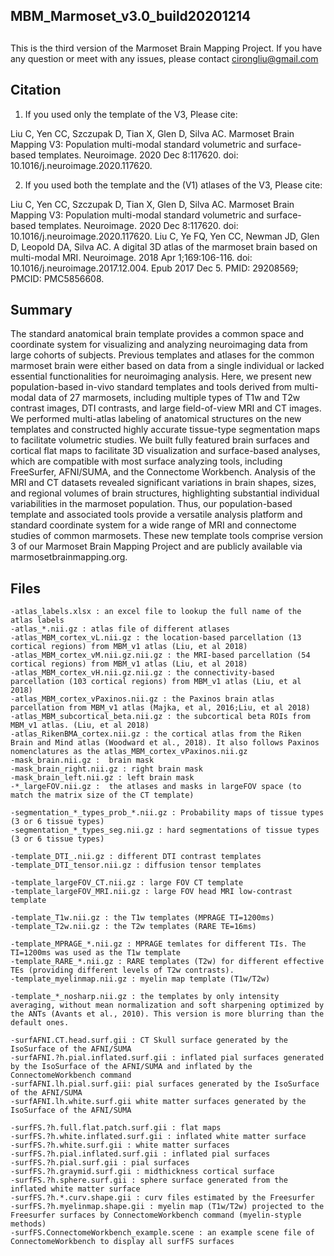 ## ######### 
## MBM_Marmoset_v3.0_build20201214
## ######### 
This is the third version of the Marmoset Brain Mapping Project. 
If you have any question or meet with any issues, please contact cirongliu@gmail.com 

## Citation

1) If you used only the template of the V3, Please cite:

Liu C, Yen CC, Szczupak D, Tian X, Glen D, Silva AC. Marmoset Brain Mapping V3: Population multi-modal standard volumetric and surface-based templates. Neuroimage. 2020 Dec 8:117620. doi: 10.1016/j.neuroimage.2020.117620.

2) If you used both the template and the (V1) atlases  of the V3, Please cite:

Liu C, Yen CC, Szczupak D, Tian X, Glen D, Silva AC. Marmoset Brain Mapping V3: Population multi-modal standard volumetric and surface-based templates. Neuroimage. 2020 Dec 8:117620. doi: 10.1016/j.neuroimage.2020.117620.
Liu C, Ye FQ, Yen CC, Newman JD, Glen D, Leopold DA, Silva AC. A digital 3D atlas of the marmoset brain based on multi-modal MRI. Neuroimage. 2018 Apr 1;169:106-116. doi: 10.1016/j.neuroimage.2017.12.004. Epub 2017 Dec 5. PMID: 29208569; PMCID: PMC5856608.


## Summary
The standard anatomical brain template provides a common space and coordinate system for visualizing and analyzing neuroimaging data from large cohorts of subjects. Previous templates and atlases for the common marmoset brain were either based on data from a single individual or lacked essential functionalities for neuroimaging analysis. Here, we present new population-based in-vivo standard templates and tools derived from multi-modal data of 27 marmosets, including multiple types of T1w and T2w contrast images, DTI contrasts, and large field-of-view MRI and CT images. We performed multi-atlas labeling of anatomical structures on the new templates and constructed highly accurate tissue-type segmentation maps to facilitate volumetric studies. We built fully featured brain surfaces and cortical flat maps to facilitate 3D visualization and surface-based analyses, which are compatible with most surface analyzing tools, including FreeSurfer, AFNI/SUMA, and the Connectome Workbench. Analysis of the MRI and CT datasets revealed significant variations in brain shapes, sizes, and regional volumes of brain structures, highlighting substantial individual variabilities in the marmoset population. Thus, our population-based template and associated tools provide a versatile analysis platform and standard coordinate system for a wide range of MRI and connectome studies of common marmosets. These new template tools comprise version 3 of our Marmoset Brain Mapping Project and are publicly available via marmosetbrainmapping.org.

## Files  
    -atlas_labels.xlsx : an excel file to lookup the full name of the atlas labels
    -atlas_*.nii.gz : atlas file of different atlases
    -atlas_MBM_cortex_vL.nii.gz : the location-based parcellation (13 cortical regions) from MBM_v1 atlas (Liu, et al 2018)
    -atlas_MBM_cortex_vM.nii.gz.nii.gz : the MRI-based parcellation (54 cortical regions) from MBM_v1 atlas (Liu, et al 2018)
    -atlas_MBM_cortex_vH.nii.gz.nii.gz : the connectivity-based parcellation (103 cortical regions) from MBM_v1 atlas (Liu, et al 2018)
    -atlas_MBM_cortex_vPaxinos.nii.gz : the Paxinos brain atlas parcellation from MBM_v1 atlas (Majka, et al, 2016;Liu, et al 2018)
    -atlas_MBM_subcortical_beta.nii.gz : the subcortical beta ROIs from MBM_v1 atlas. (Liu, et al 2018)
    -atlas_RikenBMA_cortex.nii.gz : the cortical atlas from the Riken Brain and Mind atlas (Woodward et al., 2018). It also follows Paxinos nomenclatures as the atlas_MBM_cortex_vPaxinos.nii.gz
    -mask_brain.nii.gz :  brain mask
    -mask_brain_right.nii.gz : right brain mask
    -mask_brain_left.nii.gz : left brain mask
    -*_largeFOV.nii.gz :  the atlases and masks in largeFOV space (to match the matrix size of the CT template)

    -segmentation_*_types_prob_*.nii.gz : Probability maps of tissue types (3 or 6 tissue types)
    -segmentation_*_types_seg.nii.gz : hard segmentations of tissue types (3 or 6 tissue types)

    -template_DTI_.nii.gz : different DTI contrast templates
    -template_DTI_tensor.nii.gz : diffusion tensor templates

    -template_largeFOV_CT.nii.gz : large FOV CT template
    -template_largeFOV_MRI.nii.gz : large FOV head MRI low-contrast template

    -template_T1w.nii.gz : the T1w templates (MPRAGE TI=1200ms)
    -template_T2w.nii.gz : the T2w templates (RARE TE=16ms) 

    -template_MPRAGE_*.nii.gz : MPRAGE temlates for different TIs. The TI=1200ms was used as the T1w template
    -template_RARE_*.nii.gz : RARE templates (T2w) for different effective TEs (providing different levels of T2w contrasts).
    -template_myelinmap.nii.gz : myelin map template (T1w/T2w)

    -template_*_nosharp.nii.gz : the templates by only intensity averaging, without mean normalization and soft sharpening optimized by the ANTs (Avants et al., 2010). This version is more blurring than the default ones.

    -surfAFNI.CT.head.surf.gii : CT Skull surface generated by the IsoSurface of the AFNI/SUMA
    -surfAFNI.?h.pial.inflated.surf.gii : inflated pial surfaces generated by the IsoSurface of the AFNI/SUMA and inflated by the ConnectomeWorkbench command
    -surfAFNI.lh.pial.surf.gii: pial surfaces generated by the IsoSurface of the AFNI/SUMA
    -surfAFNI.lh.white.surf.gii white matter surfaces generated by the IsoSurface of the AFNI/SUMA

    -surfFS.?h.full.flat.patch.surf.gii : flat maps
    -surfFS.?h.white.inflated.surf.gii : inflated white matter surface
    -surfFS.?h.white.surf.gii : white matter surfaces
    -surfFS.?h.pial.inflated.surf.gii : inflated pial surfaces
    -surfFS.?h.pial.surf.gii : pial surfaces   
    -surfFS.?h.graymid.surf.gii : midthickness cortical surface
    -surfFS.?h.sphere.surf.gii : sphere surface generated from the inflated white matter surface
    -surfFS.?h.*.curv.shape.gii : curv files estimated by the Freesurfer
    -surfFS.?h.myelinmap.shape.gii : myelin map (T1w/T2w) projected to the Freesurfer surfaces by ConnectomeWorkbench command (myelin-styple methods)
    -surfFS.ConnectomeWorkbench_example.scene : an example scene file of ConnectomeWorkbench to display all surfFS surfaces 




